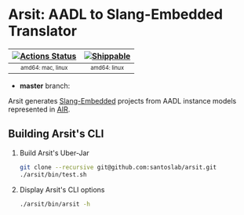 # Arsit: AADL to Slang-Embedded Translator


| [![Actions Status](https://github.com/sireum/arsit/workflows/CI/badge.svg)](https://github.com/sireum/arsit/actions) |  [![Shippable](https://api.shippable.com/projects/5a906a7dfbd2be0600a89601/badge?branch=master)](https://app.shippable.com/github/sireum/arsit/dashboard)
| :---: | :---: |
| <sub><sup>amd64: mac, linux</sup></sub> | <sub><sup>amd64: linux</sup></sub> | 

* **master** branch:

Arsit generates [Slang-Embedded](https://github.com/santoslab/slang-embedded) projects from AADL instance models 
represented in [AIR](https://github.com/sireum/air).

## Building Arsit's CLI

1. Build Arsit's Uber-Jar

    ```bash
    git clone --recursive git@github.com:santoslab/arsit.git
    ./arsit/bin/test.sh
    ```

2. Display Arsit's CLI options

    ```bash
    ./arsit/bin/arsit -h
    ```
